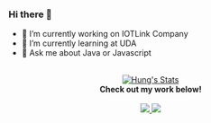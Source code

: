 ### Hi there 👋

- 🔭 I’m currently working on IOTLink Company
- 🌱 I’m currently learning at UDA
- :art: Ask me about Java or Javascript
 <br>
<div align="center">
   <a href="https://github.com/hungds99" class="rich-diff-level-one">
    <img src="https://github-readme-stats.vercel.app/api?username=hungds99&icon_color=586069&text_color=586069&bg_color=fff&line_height=30&hide_title=true&title_color=0366d6" alt="Hung's Stats" >
   </a>
   <br>
   <strong>Check out my work below!</strong>
   <br><br>
   <a href="https://badges.pufler.dev">
   <img src="https://badges.pufler.dev/visits/hungds99/thuanpham2311?style=flat-square&color=blue&logo=github">
   </a>
   <a href="https://github.com/hungds99?tab=repositories">
   <img src="https://badges.pufler.dev/repos/hungds99?style=flat-square&color=blue&logo=github">
   </a>
</div>

